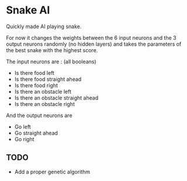 # Snake AI
Quickly made AI playing snake.

For now it changes the weights between the 6 input neurons and the 3 output neurons randomly (no hidden layers) and takes the parameters of the best snake with the highest score.

The input neurons are : (all booleans)
- Is there food left
- Is there food straight ahead
- Is there food right
- Is there an obstacle left
- Is there an obstacle straight ahead
- Is there an obstacle right

And the output neurons are
- Go left
- Go straight ahead
- Go right

## TODO
- Add a proper genetic algorithm
